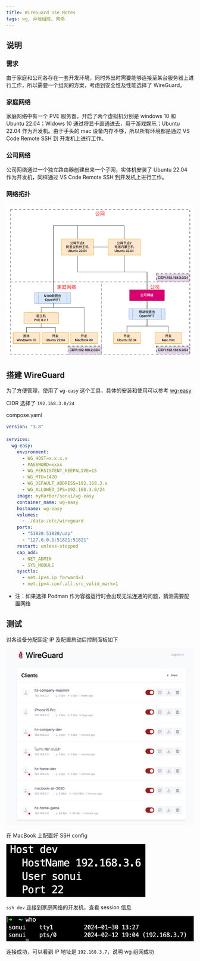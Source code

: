 ```yaml
---
title: WireGuard Use Notes
tags: wg, 异地组网, 网络
---
```


## 说明

### 需求

由于家庭和公司各存在一套开发环境，同时外出时需要能够连接至某台服务器上进行工作，所以需要一个组网的方案，考虑到安全性及性能选择了 WireGuard。

### 家庭网络

家庭网络中有一个 PVE 服务器，开启了两个虚拟机分别是 windows 10 和 Ubuntu 22.04；Widows 10 通过将显卡直通进去，用于游戏娱乐；Ubuntu 22.04 作为开发机。由于手头的 mac 设备内存不够，所以所有环境都是通过 VS Code Remote SSH 到 开发机上进行工作。

### 公司网络

公司网络通过一个独立路由器创建出来一个子网，实体机安装了 Ubuntu 22.04 作为开发机，同样通过 VS Code Remote SSH 到开发机上进行工作。

### 网络拓扑

![network topology diagram](./WireGuard%20Use%20Notes/network%20topology%20diagram.png)

## 搭建 WireGuard

为了方便管理，使用了 `wg-easy` 这个工具，具体的安装和使用可以参考 [wg-easy](https://github.com/wg-easy/wg-easy)

CIDR 选择了 `192.168.3.0/24`

compose.yaml

```yaml
version: "3.8"

services:
  wg-easy:
    environment:
      - WG_HOST=x.x.x.x
      - PASSWORD=xxxx
      - WG_PERSISTENT_KEEPALIVE=15
      - WG_MTU=1420
      - WG_DEFAULT_ADDRESS=192.168.3.x
      - WG_ALLOWED_IPS=192.168.3.0/24
    image: myHarbor/sonui/wg-easy
    container_name: wg-easy
    hostname: wg-easy
    volumes:
      - ./data:/etc/wireguard
    ports:
      - "51820:51820/udp"
      - "127.0.0.1:51821:51821"
    restart: unless-stopped
    cap_add:
      - NET_ADMIN
      - SYS_MODULE
    sysctls:
      - net.ipv4.ip_forward=1
      - net.ipv4.conf.all.src_valid_mark=1
```

* 注：如果选择 Podman 作为容器运行时会出现无法连通的问题，猜测需要配置网络

## 测试

对各设备分配固定 IP 及配置启动后控制面板如下

![device list](./WireGuard%20Use%20Notes/device%20list.png)

在 MacBook 上配置好 SSH config

![SSH config](./WireGuard%20Use%20Notes/SSH%20config.png)

`ssh dev` 连接到家庭网络的开发机，查看 session 信息

![ssh session info](./WireGuard%20Use%20Notes/ssh%20session%20info.png)

连接成功，可以看到 IP 地址是 `192.168.3.7`，说明
 wg 组网成功
